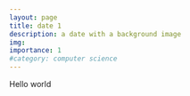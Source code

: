 ```yaml
---
layout: page
title: date 1
description: a date with a background image
img: 
importance: 1
#category: computer science
---
```


Hello world 